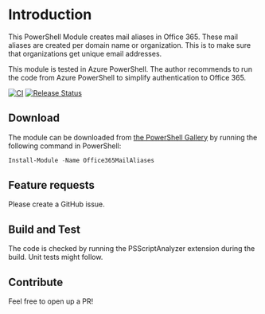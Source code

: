 # Introduction

This PowerShell Module creates mail aliases in Office 365. These mail aliases are created per domain name or organization. This is to make sure that organizations get unique email addresses.

This module is tested in Azure PowerShell. The author recommends to run the code from Azure PowerShell to simplify authentication to Office 365.

[![CI](https://github.com/Cloudenius/Office365AliasModule/workflows/CI/badge.svg)](https://github.com/Cloudenius/Office365AliasModule/actions?query=workflow%3ACI)
[![Release Status](https://cloudenius.vsrm.visualstudio.com/_apis/public/Release/badge/e1f84d2c-10aa-42f5-b85a-8925cff41305/1/1)](https://cloudenius.visualstudio.com/Office%20365%20Alias%20Module/_build/latest?definitionId=7&branchName=master)

## Download

The module can be downloaded from [the PowerShell Gallery](https://www.powershellgallery.com/packages/Office365MailAliases) by running the following command in PowerShell:

``` powershell
Install-Module -Name Office365MailAliases
```

## Feature requests

Please create a GitHub issue.

## Build and Test

The code is checked by running the PSScriptAnalyzer extension during the build. Unit tests might follow.

## Contribute

Feel free to open up a PR!
